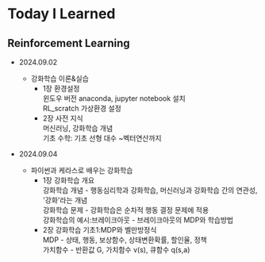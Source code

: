 Today I Learned
=============

Reinforcement Learning
-------------

- 2024.09.02
    - 강화학습 이론&실습   
        - 1장 환경설정   
        윈도우 버전 anaconda, jupyter notebook 설치   
        RL_scratch 가상환경 설정
        - 2장 사전 지식   
        머신러닝, 강화학습 개념   
        기초 수학: 기초 선형 대수 ~벡터연산까지   

- 2024.09.04
    - 파이썬과 케라스로 배우는 강화학습
        - 1장 강화학습 개요   
        강화학습 개념 - 행동심리학과 강화학습, 머신러닝과 강화학습 간의 연관성, '강화'라는 개념   
        강화학습 문제 - 강화학습은 순차적 행동 결정 문제에 적용   
        강화학습의 예시:브레이크아웃 - 브레이크아웃의 MDP와 학습방법   
        - 2장 강화학습 기초1:MDP와 벨만방정식   
        MDP - 상태, 행동, 보상함수, 상태변환확률, 할인율, 정책   
        가치함수 - 반환값 G, 가치함수 v(s), 큐함수 q(s,a)   